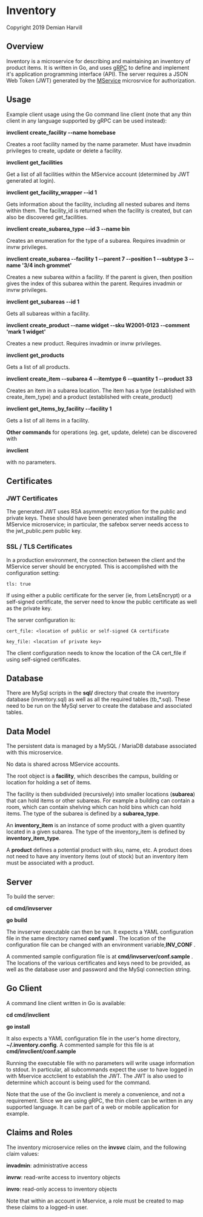 # Inventory

Copyright 2019 Demian Harvill

## Overview

Inventory is a microservice for describing and maintaining an inventory of product items.
It is written in Go, and uses [gRPC](https://grpc.io) to define and implement it's application programming interface (API).
The server requires a JSON Web Token (JWT) generated by the [MService](https://github.com/gaterace/mservice) microsrvice
for authorization.

## Usage

Example client usage using the Go command line client (note that any thin client in any language supported by 
gRPC can be used instead):

**invclient create_facility --name homebase**

Creates a root facility named by the name parameter. Must have invadmin privileges to create, update or delete a
facility.

**invclient get_facilities**

Get a list of all facilities within the MService account (determined by JWT generated at login).

**invclient get_facility_wrapper --id 1**

Gets information about the facility, including all nested subares and items within them.  The facility_id 
is returned when the facility is created, but can also be discovered  get_facilities.

**invclient create_subarea_type  --id 3 --name bin**

Creates an enumeration for the type of a subarea.  Requires invadmin or invrw privileges.

**invclient create_subarea --facility 1  --parent 7 --position 1 --subtype 3 --name '3/4 inch grommet'**

Creates a new subarea within a facility. If the parent is given, then position gives the index of this subarea
within the parent. Requires invadmin or invrw privileges.

**invclient get_subareas --id 1**

Gets all subareas within a facility.

**invclient create_product --name widget --sku W2001-0123 --comment 'mark 1 widget'**

Creates a new product. Requires invadmin or invrw privileges.

**invclient get_products**

Gets a list of all products.

**invclient create_item --subarea 4 --itemtype 6 --quantity 1  --product 33**

Creates an item in a subarea location. The item has a type (established with create_item_type) and a product (established
with create_product)

**invclient get_items_by_facility --facility 1**

Gets a list of all items in a facility.

**Other commands** for operations (eg. get, update, delete) can be discovered with 

**invclient**

with no parameters. 


 
## Certificates

### JWT Certificates
The generated JWT uses RSA asymmetric encryption for the public and private keys. These should have been generated
when installing the MService microservice; in particular, the safebox server needs access to the jwt_public.pem public key.

### SSL / TLS Certificates

In a production environment, the connection between the client and the MService server should be encrypted. This is
accomplished with the configuration setting:

    tls: true

If using either a public certificate for the server (ie, from LetsEncrypt) or a self-signed certificate,  the server need to know the public certificate as
well as the private key. 

The server configuration is:

    cert_file: <location of public or self-signed CA certificate

    key_file: <location of private key>

The client configuration needs to know the location of the CA cert_file if using self-signed certificates.

## Database

There are MySql scripts in the **sql/** directory that create the inventory database (inventory.sql) as well as all
the required tables (tb_*.sql).  These need to be run on the MySql server to create the database and associated tables.

## Data Model

The persistent data is managed by a MySQL / MariaDB database associated with this microservice.

No data is shared across MService accounts.

The root object is a **facility**, which describes the campus, building or location for holding a set of items.

The facility is then subdivided (recursively) into smaller locations (**subarea**) that can hold items or other 
subareas.  For example a building can contain a room, which can contain shelving which can hold bins which can
hold items.  The type of the subarea is defined by a **subarea_type**.

An **inventory_item** is an instance of some product with a given quantity located in a given subarea. The type
of the inventory_item is defined by **inventory_item_type**.

A **product** defines a potential product with sku, name, etc.  A product does not need to have any
inventory items (out of stock) but an inventory item must be associated with a product.  

## Server

To build the server:

**cd cmd/invserver**
  
**go build**

The invserver executable can then be run.  It expects a YAML configuration file in the same directory named **conf.yaml** .  The location
of the configuration file can be changed with an environment variable,**INV_CONF** .

A commented sample configuration file is at **cmd/invserver/conf.sample** . The locations of the various certificates and 
keys need to be provided, as well as the database user and password and the MySql connection string.

## Go Client

A command line client written in Go is available:

**cd cmd/invclient**

**go install** 
    
It also expects a YAML configuration file in the user's home directory, **~/.inventory.config**. A commented sample for this
file is at **cmd/invclient/conf.sample**

Running the executable file with no parameters will write usage information to stdout.  In particular, all subcommands expect
the user to have logged in with Mservice acctclient to establish the JWT. The JWT is also used to determine which
account is being used for the command.

Note that the use of the Go invclient is merely a convenience, and not a requirement. Since we are using gRPC, the thin client
can be written in any supported language.  It can be part of a web or mobile application for example.


## Claims and Roles ##

The inventory microservice relies on the **invsvc** claim, and the following claim values:

**invadmin**: administrative access

**invrw**: read-write access to inventory objects 

**invro**: read-only access to inventory objects 


Note that within an account in Mservice, a role must be created to map these claims to a logged-in user.

















